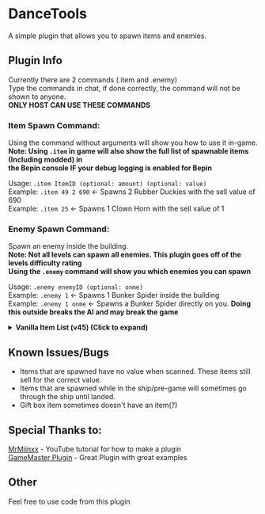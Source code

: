 # DanceTools
A simple plugin that allows you to spawn items and enemies.

## Plugin Info
Currently there are 2 commands (.item and .enemy)<br>
Type the commands in chat, if done correctly, the command will not be shown to anyone.<br>
**ONLY HOST CAN USE THESE COMMANDS**

### **Item Spawn Command:**
Using the command without arguments will show you how to use it in-game.<br>
**Note: Using `.item` in game will also show the full list of spawnable items (Including modded) in <br> the Bepin console IF your debug logging is enabled for Bepin**

Usage: `.item ItemID (optional: amount) (optional: value)`<br>
Example: `.item 49 2 690` <- Spawns 2 Rubber Duckies with the sell value of 690<br>
Example: `.item 25` <- Spawns 1 Clown Horn with the sell value of 1<br>

### **Enemy Spawn Command:**
Spawn an enemy inside the building.<br>
**Note: Not all levels can spawn all enemies. This plugin goes off of the levels difficulty rating**<br>
**Using the `.enemy` command will show you which enemies you can spawn**

Usage: `.enemy enemyID (optional: onme)`<br>
Example: `.enemy 1` <- Spawns 1 Bunker Spider inside the building<br>
Example: `.enemy 1 onme` <- Spawns a Bunker Spider directly on you. **Doing this outside breaks the AI and may break the game**


<details>
  <summary><b> Vanilla Item List (v45) (Click to expand)</b> </summary>

| ItemID | Item Name |
| ----------- | ----------- |
0 | Binoculars
1 | Boombox
2 | box
3 | Flashlight
4 | Jetpack
5 | Key
6 | Lockpicker
7 | Apparatus
8 | Mapper
9 | Pro-flashlight
10 | Shovel
11 | Stun grenade
12 | Extension ladder
13 | TZP-Inhalant
14 | Walkie-talkie
15 | Zap gun
16 | Magic 7 ball
17 | Airhorn
18 | Bell
19 | Big bolt
20 | Bottles
21 | Brush
22 | Candy
23 | Cash register
24 | Chemical jug
25 | Clown horn
26 | Large axle
27 | Teeth
28 | Dust pan
29 | Egg beater
30 | V-type engine
31 | Golden cup
32 | Fancy lamp
33 | Painting
34 | Plastic fish
35 | Laser pointer
36 | Gold bar
37 | Hairdryer
38 | Magnifying glass
39 | Metal sheet
40 | Cookie mold pan
41 | Mug
42 | Perfume bottle
43 | Old phone
44 | Jar of pickles
45 | Pill bottle
46 | Remote
47 | Ring
48 | Toy robot
49 | Rubber Ducky
50 | Red soda
51 | Steering wheel
52 | Stop sign
53 | Tea kettle
54 | Toothpaste
55 | Toy cube
56 | Hive
57 | Radar-booster
58 | Yield sign
59 | Shotgun
60 | Ammo
61 | Spray paint
62 | Homemade flashbang
63 | Gift
64 | Flask
65 | Tragedy
66 | Comedy
67 | Whoopie cushion
</details>

## Known Issues/Bugs
- Items that are spawned have no value when scanned. These items still sell for the correct value.
- Items that are spawned while in the ship/pre-game will sometimes go through the ship until landed.
- Gift box item sometimes doesn't have an item(?)

## Special Thanks to:
[MrMiinxx](https://www.youtube.com/watch?v=4Q7Zp5K2ywI) - YouTube tutorial for how to make a plugin<br>
[GameMaster Plugin](https://thunderstore.io/c/lethal-company/p/GameMasterDevs/GameMaster/) - Great Plugin with great examples

## Other
Feel free to use code from this plugin
